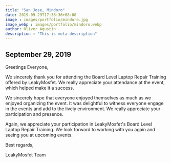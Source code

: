 ```yaml
---
title: "San Jose, Mindoro"
date: 2019-09-29T17:38:36+08:00
image : images/portfolio/mindoro.jpg
image_webp : images/portfolio/mindoro.webp
author: Oliver Agustin
description : "This is meta description"
---
```


## September 29, 2019
Greetings Everyone,

We sincerely thank you for attending the Board Level Laptop Repair Training offered by LeakyMosfet. We really appreciate your attendance at the event, which helped make it a success.

We sincerely hope that everyone enjoyed themselves as much as we enjoyed organizing the event. It was delightful to witness everyone engage in the events and add to the lively environment. We really appreciate your participation and presence.

Again, we appreciate your participation in LeakyMosfet's Board Level Laptop Repair Training. We look forward to working with you again and seeing you at upcoming events.

Best regards,

LeakyMosfet Team


